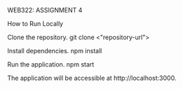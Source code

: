 WEB322: ASSIGNMENT 4

How to Run Locally

Clone the repository.
git clone <"repository-url">


Install dependencies.
npm install

Run the application.
npm start

The application will be accessible at http://localhost:3000.